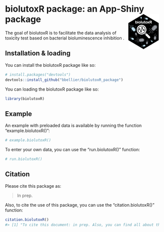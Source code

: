 
<!-- README.md is generated from README.Rmd. Please edit that file -->

# biolutoxR package: an App-Shiny package <img src="img/logo.png" alt="biolutoxR logo" width="100" align="right"/>

<!-- badges: start -->
<!-- badges: end -->

The goal of biolutoxR is to facilitate the data analysis of toxicity
test based on bacterial bioluminescence inhibition .

## Installation & loading

You can install the biolutoxR package like so:

``` r
# install.packages("devtools")
devtools::install_github("bbellier/biolutoxR_package")
```

You can loading the biolutoxR package like so:

``` r
library(biolutoxR)
```

## Example

An example with preloaded data is available by running the function
“example.biolutoxR()”:

``` r
# example.biolutoxR()
```

To enter your own data, you can use the “run.biolutoxR()” function:

``` r
# run.biolutoxR()
```

## Citation

Please cite this package as:

> In prep.

Also, to cite the use of this package, you can use the
“citation.biolutoxR()” function:

``` r
citation.biolutoxR()
#> [1] "To cite this document: in prep. Also, you can find all about this package in: https://bbellier.github.io/biolutoxR_website/."
```
